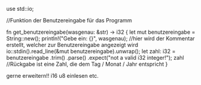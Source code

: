 

use std::io;

//Funktion der Benutzereingabe für das Programm

fn get_benutzereingabe(wasgenau: &str) -> i32 {
    let mut benutzereingabe = String::new();
    println!("Gebe ein: {}", wasgenau);                     //hier wird der Kommentar erstellt, welcher zur Benutzereingabe angezeigt wird 
    io::stdin().read_line(&mut benutzereingabe).unwrap();
    let zahl: i32 = benutzereingabe
        .trim()
        .parse()
        .expect("not a valid i32 integer!");
    zahl //Rückgabe ist eine Zahl, die dem Tag / Monat / Jahr entspricht
}


gerne erweitern!! i16 u8 einlesen etc.